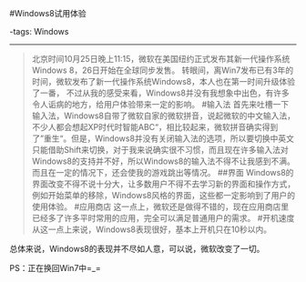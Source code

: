 #Windows8试用体验

-tags: Windows

----

>北京时间10月25日晚上11:15，微软在美国纽约正式发布其新一代操作系统Windows 8，26日开始在全球同步发售。
转眼间，离Win7发布已有3年的时间，微软发布了新一代操作系统Windows8，本人也在第一时间升级体验了一番，
不过从我的感受来看，Windows8并没有我想象中出色，有许多令人诟病的地方，给用户体验带来一定的影响。
#输入法
首先来吐槽一下输入法，Windows8自带了微软自家的微软拼音，说起微软的中文输入法，不少人都会想起XP时代时智能ABC“，相比较起来，微软拼音确实得到了”重生“。但是，Windows8并没有关闭输入法的选项，所以要切换中英文只能借助Shift来切换，对于我来说确实很不习惯，而且现在许多输入法对Windows8的支持并不好，所以Windows8的输入法不得不让我感到不满。而且在一定的情况下，还会使我的游戏跳出等情况。
##界面
Windows8的界面改变不得不说十分大，让多数用户不得不去学习新的界面和操作方式，例如开始菜单的移除，Windows8风格的界面，这些都一定影响到了用户的使用体验。
#应用商店
这一点上，微软还是做得不错的，现在应用商店里已经多了许多平时常用的应用，完全可以满足普通用户的需求。
#开机速度
从这一点上来说，Windows8表现很好，基本上开机只在10秒以内。

总体来说，Windows8的表现并不尽如人意，可以说，微软改变了一切。

PS：正在换回Win7中=_=